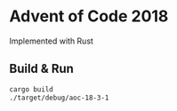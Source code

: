 # Advent of Code 2018

Implemented with Rust

## Build & Run

```sh
cargo build
./target/debug/aoc-18-3-1
```
